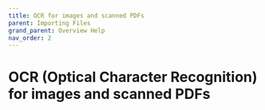 ```yaml
---
title: OCR for images and scanned PDFs
parent: Importing Files
grand_parent: Overview Help
nav_order: 2
---
```


# OCR (Optical Character Recognition) for images and scanned PDFs

